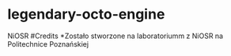 # legendary-octo-engine
NiOSR
#Credits
*Zostało stworzone na laboratoriumm z NiOSR na Politechnice Poznańskiej
